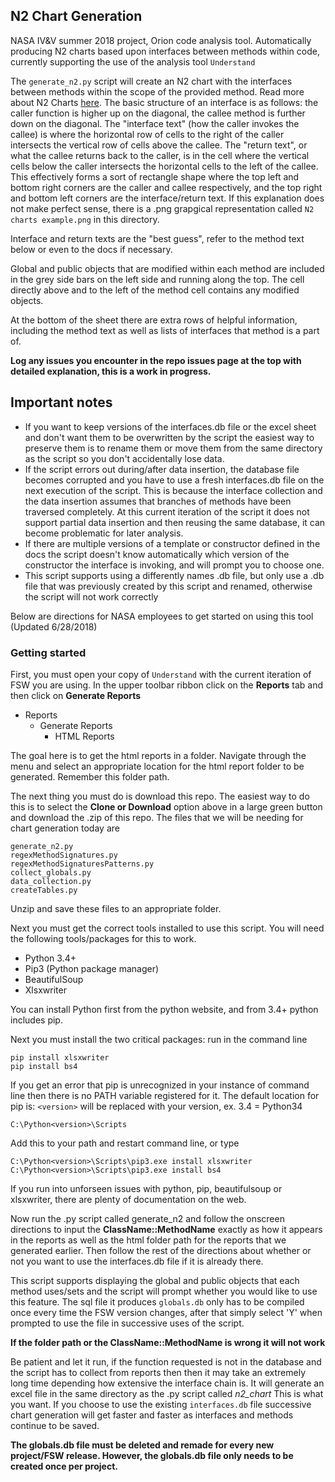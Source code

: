 ## N2 Chart Generation
NASA IV&amp;V summer 2018 project, Orion code analysis tool.
Automatically producing N2 charts based upon interfaces between methods within code, currently supporting the use of the analysis tool `Understand`

The `generate_n2.py` script will create an N2 chart with the interfaces between methods within the scope of the provided method. Read more about N2 Charts [here](https://en.wikipedia.org/wiki/N2_chart). The basic structure of an interface is as follows: the caller function is higher up on the diagonal, the callee method is further down on the diagonal. The "interface text" (how the caller invokes the callee) is where the horizontal row of cells to the right of the caller intersects the vertical row of cells above the callee. The "return text", or what the callee returns back to the caller, is in the cell where the vertical cells below the caller intersects the horizontal cells to the left of the callee. This effectively forms a sort of rectangle shape where the top left and bottom right corners are the caller and callee respectively, and the top right and bottom left corners are the interface/return text. If this explanation does not make perfect sense, there is a .png grapgical representation called `N2 charts
example.png` in this directory.

Interface and return texts are the "best guess", refer to the method text below or even to the docs if necessary.

Global and public objects that are modified within each method are included in the grey side bars on the left side and running along the top. The cell directly above and to the left of the method cell contains any modified objects.

At the bottom of the sheet there are extra rows of helpful information, including the method text as well as lists of interfaces that method is a part of.

**Log any issues you encounter in the repo issues page at the top with detailed explanation, this is a work in progress.**

## Important notes
- If you want to keep versions of the interfaces.db file or the excel sheet and don't want them to be overwritten by the script the easiest way to preserve them is to rename them or move them from the same directory as the script so you don't accidentally lose data.
- If the script errors out during/after data insertion, the database file becomes corrupted and you have to use a fresh interfaces.db file on the next execution of the script. This is because the interface collection and the data insertion assumes that branches of methods have been traversed completely. At this current iteration of the script it does not support partial data insertion and then reusing the same database, it can become problematic for later analysis.
- If there are multiple versions of a template or constructor defined in the docs the script doesn't know automatically which version of the constructor the interface is invoking, and will prompt you to choose one.
- This script supports using a differently names .db file, but only use a .db file that was previously created by this script and renamed, otherwise the script will not work correctly

Below are directions for NASA employees to get started on using this tool (Updated 6/28/2018)
### Getting started
First, you must open your copy of `Understand` with the current iteration of FSW you are using.
In the upper toolbar ribbon click on the **Reports** tab and then click on **Generate Reports**
- Reports
  - Generate Reports
    - HTML Reports

The goal here is to get the html reports in a folder. Navigate through the menu and select an appropriate
location for the html report folder to be generated. Remember this folder path.


The next thing you must do is download this repo. The easiest way to do this is to select the
**Clone or Download** option above in a large green button and download the .zip of this repo.
The files that we will be needing for chart generation today are
```
generate_n2.py
regexMethodSignatures.py
regexMethodSignaturesPatterns.py
collect_globals.py
data_collection.py
createTables.py
```
Unzip and save these files to an appropriate folder.

Next you must get the correct tools installed to use this script.
You will need the following tools/packages for this to work.
- Python 3.4+
- Pip3 (Python package manager)
- BeautifulSoup
- Xlsxwriter

You can install Python first from the python website, and from 3.4+ python includes pip.

Next you must install the two critical packages: run in the command line
```
pip install xlsxwriter
pip install bs4
```
If you get an error that pip is unrecognized in your instance of command line then there is
no PATH variable registered for it. The default location for pip is: `<version>` will be replaced with your version, ex. 3.4 = Python34
```
C:\Python<version>\Scripts
```
Add this to your path and restart command line, or type
```
C:\Python<version>\Scripts\pip3.exe install xlsxwriter
C:\Python<version>\Scripts\pip3.exe install bs4
```
If you run into unforseen issues with python, pip, beautifulsoup or xlsxwriter, there are plenty of
documentation on the web.

Now run the .py script called generate_n2 and follow the onscreen directions to input
the **ClassName::MethodName** exactly as how it appears in the reports
as well as the html folder path for the reports that we generated earlier. Then follow the rest of the directions
about whether or not you want to use the interfaces.db file if it is already there.

This script supports displaying the global and public objects that each method uses/sets and the script will prompt whether you would like to use this feature. The sql file it produces `globals.db` only has to be compiled once every time the FSW version changes, after that simply select 'Y' when prompted to use the file in successive uses of the script.

**If the folder path or the ClassName::MethodName is wrong it will not work**

Be patient and let it run, if the function requested is not in the database and the script has to collect from reports then then it may take an extremely long time depending
how extensive the interface chain is. It will generate an excel file in the same
directory as the .py script called _n2_chart_ This is what you want. If you choose to use the existing `interfaces.db` file successive chart generation will get faster and faster as interfaces and methods continue to be saved.

**The globals.db file must be deleted and remade for every new project/FSW release. However, the globals.db file only needs to be created once per project.**
